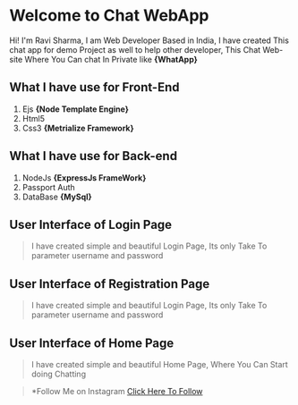 # Welcome to Chat WebApp

Hi! I'm Ravi Sharma, I am Web Developer Based in India,
I have created This chat app for demo Project as well to help other developer,
This Chat Web-site Where You Can chat In Private like **{WhatApp}** 
 

## What I have use for Front-End

 1. Ejs **{Node Template Engine}**
 2.  Html5
 3. Css3  **{Metrialize Framework}** 
## What I have use for Back-end
 1. NodeJs **{ExpressJs FrameWork}**
 2. Passport Auth
 3. DataBase **{MySql}**
## User Interface of Login Page

> I have created simple and beautiful Login Page, Its only Take To parameter username and password
## User Interface of Registration Page
> I have created simple and beautiful Login Page, Its only Take To parameter username and password
## User Interface of Home Page
> I have created simple and beautiful Home Page, Where You Can Start doing Chatting

> *Follow Me on Instagram
[  Click Here To Follow](https://www.instagram.com/itsravisharma.me/)